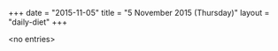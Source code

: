 +++
date = "2015-11-05"
title = "5 November 2015 (Thursday)"
layout = "daily-diet"
+++


\<no entries\>

